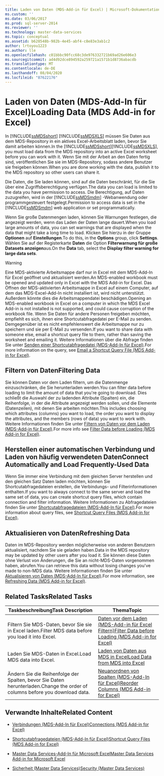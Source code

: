 ```yaml
---
title: Laden von Daten (MDS-Add-in für Excel) | Microsoft-Dokumentation
ms.custom: ''
ms.date: 03/06/2017
ms.prod: sql-server-2014
ms.reviewer: ''
ms.technology: master-data-services
ms.topic: conceptual
ms.assetid: b628548b-982b-4e45-abf4-c8e83e3ab1c2
author: lrtoyou1223
ms.author: lle
ms.openlocfilehash: c01bbbc90fcc68c3de976332721b69ad26e606e3
ms.sourcegitcommit: ad4d92dce894592a259721a1571b1d8736abacdb
ms.translationtype: MT
ms.contentlocale: de-DE
ms.lasthandoff: 08/04/2020
ms.locfileid: "87622176"
---
```

# <a name="loading-data-mds-add-in-for-excel"></a><span data-ttu-id="e9109-102">Laden von Daten (MDS-Add-In für Excel)</span><span class="sxs-lookup"><span data-stu-id="e9109-102">Loading Data (MDS Add-in for Excel)</span></span>
  <span data-ttu-id="e9109-103">In [!INCLUDE[ssMDSshort](../../includes/ssmdsshort-md.md)] [!INCLUDE[ssMDSXLS](../../includes/ssmdsxls-md.md)] müssen Sie Daten aus dem MDS-Repository in ein aktives Excel-Arbeitsblatt laden, bevor Sie damit arbeiten können.</span><span class="sxs-lookup"><span data-stu-id="e9109-103">In the [!INCLUDE[ssMDSshort](../../includes/ssmdsshort-md.md)][!INCLUDE[ssMDSXLS](../../includes/ssmdsxls-md.md)], you must load data from the MDS repository into an active Excel worksheet before you can work with it.</span></span> <span data-ttu-id="e9109-104">Wenn Sie mit der Arbeit an den Daten fertig sind, veröffentlichen Sie sie im MDS-Repository, sodass andere Benutzer sie freigeben können.</span><span class="sxs-lookup"><span data-stu-id="e9109-104">When you are done working with the data, publish it to the MDS repository so other users can share it.</span></span>  
  
 <span data-ttu-id="e9109-105">Die Daten, die Sie laden können, sind auf die Daten beschränkt, für die Sie über eine Zugriffsberechtigung verfügen.</span><span class="sxs-lookup"><span data-stu-id="e9109-105">The data you can load is limited to the data you have permission to access.</span></span> <span data-ttu-id="e9109-106">Die Berechtigung, auf Daten zuzugreifen, wird in der [!INCLUDE[ssMDSmdm](../../includes/ssmdsmdm-md.md)] -Webanwendung oder programmgesteuert festgelegt.</span><span class="sxs-lookup"><span data-stu-id="e9109-106">Permission to access data is set in the [!INCLUDE[ssMDSmdm](../../includes/ssmdsmdm-md.md)] web application or set programmatically.</span></span>  
  
 <span data-ttu-id="e9109-107">Wenn Sie große Datenmengen laden, können Sie Warnungen festlegen, die angezeigt werden, wenn das Laden der Daten lange dauert.</span><span class="sxs-lookup"><span data-stu-id="e9109-107">When you load large amounts of data, you can set warnings that are displayed when the data that might take a long time to load.</span></span> <span data-ttu-id="e9109-108">Klicken Sie hierzu in der Gruppe **Optionen** auf **Einstellungen**.</span><span class="sxs-lookup"><span data-stu-id="e9109-108">To do this, in the **Options** group, click **Settings**.</span></span> <span data-ttu-id="e9109-109">Wählen Sie auf der Registerkarte **Daten** die Option **Filterwarnung für große Datasets anzeigen**aus.</span><span class="sxs-lookup"><span data-stu-id="e9109-109">On the **Data** tab, select the **Display filter warning for large data sets**.</span></span>  
  
> [!WARNING]  
>  <span data-ttu-id="e9109-110">Eine MDS-aktivierte Arbeitsmappe darf nur in Excel mit dem MDS-Add-In für Excel geöffnet und aktualisiert werden.</span><span class="sxs-lookup"><span data-stu-id="e9109-110">An MDS-enabled workbook must be opened and updated only in Excel with the MDS Add-in for Excel.</span></span> <span data-ttu-id="e9109-111">Das Öffnen der MDS-aktivierten Arbeitsmappe in Excel auf einem Computer, auf dem das MDS-Excel-Add-In nicht installiert ist, wird nicht unterstützt. Außerdem könnte dies die Arbeitsmappendatei beschädigen.</span><span class="sxs-lookup"><span data-stu-id="e9109-111">Opening an MDS-enabled workbook in Excel on a computer in which the MDS Excel Add-in is not installed is not supported, and could cause corruption of the workbook file.</span></span> <span data-ttu-id="e9109-112">Wenn Sie Daten für andere Personen freigeben möchten, empfiehlt es sich, ihnen eine Shortcutabfragedatei per E-Mail zu senden. Demgegenüber ist es nicht empfehlenswert die Arbeitsmappe nur zu speichern und sie per E-Mail zu versenden.</span><span class="sxs-lookup"><span data-stu-id="e9109-112">If you want to share data with someone else, email a shortcut query file to them, rather than saving the worksheet and emailing it.</span></span> <span data-ttu-id="e9109-113">Weitere Informationen über die Abfrage finden Sie unter [Senden einer Shortcutabfragedatei &#40;MDS-Add-In für Excel&#41;](email-a-shortcut-query-file-mds-add-in-for-excel.md).</span><span class="sxs-lookup"><span data-stu-id="e9109-113">For more information on the query, see [Email a Shortcut Query File &#40;MDS Add-in for Excel&#41;](email-a-shortcut-query-file-mds-add-in-for-excel.md).</span></span>  
  
## <a name="filtering-data"></a><span data-ttu-id="e9109-114">Filtern von Daten</span><span class="sxs-lookup"><span data-stu-id="e9109-114">Filtering Data</span></span>  
 <span data-ttu-id="e9109-115">Sie können Daten vor dem Laden filtern, um die Datenmenge einzuschränken, die Sie herunterladen werden.</span><span class="sxs-lookup"><span data-stu-id="e9109-115">You can filter data before loading to limit the amount of data that you're going to download.</span></span> <span data-ttu-id="e9109-116">Dies schließt die Auswahl der zu ladenden Attribute (Spalten) ein, die Reihenfolge, in der die Attribute angezeigt werden sollen, und die Elemente (Datenzeilen), mit denen Sie arbeiten möchten.</span><span class="sxs-lookup"><span data-stu-id="e9109-116">This includes choosing which attributes (columns) you want to load, the order you want to display the attributes, and the members (rows of data) you want to work with.</span></span> <span data-ttu-id="e9109-117">Weitere Informationen finden Sie unter [Filtern von Daten vor dem Laden &#40;MDS-Add-in für Excel&#41;](filter-data-before-exporting-mds-add-in-for-excel.md).</span><span class="sxs-lookup"><span data-stu-id="e9109-117">For more info see [Filter Data before Loading &#40;MDS Add-in for Excel&#41;](filter-data-before-exporting-mds-add-in-for-excel.md).</span></span>  
  
## <a name="connect-automatically-and-load-frequently-used-data"></a><span data-ttu-id="e9109-118">Herstellen einer automatischen Verbindung und Laden von häufig verwendeten Daten</span><span class="sxs-lookup"><span data-stu-id="e9109-118">Connect Automatically and Load Frequently-Used Data</span></span>  
 <span data-ttu-id="e9109-119">Wenn Sie immer eine Verbindung mit dem gleichen Server herstellen und den gleichen Satz Daten laden möchten, können Sie Shortcutabfragedateien erstellen, die Verbindungs- und Filterinformationen enthalten.</span><span class="sxs-lookup"><span data-stu-id="e9109-119">If you want to always connect to the same server and load the same set of data, you can create shortcut query files, which contain connection and filter information.</span></span> <span data-ttu-id="e9109-120">Weitere Informationen zu Abfragedateien finden Sie unter [Shortcutabfragedateien &#40;MDS-Add-In für Excel&#41;](shortcut-query-files-mds-add-in-for-excel.md).</span><span class="sxs-lookup"><span data-stu-id="e9109-120">For more information about query files, see [Shortcut Query Files &#40;MDS Add-in for Excel&#41;](shortcut-query-files-mds-add-in-for-excel.md).</span></span>  
  
## <a name="refreshing-data"></a><span data-ttu-id="e9109-121">Aktualisieren von Daten</span><span class="sxs-lookup"><span data-stu-id="e9109-121">Refreshing Data</span></span>  
 <span data-ttu-id="e9109-122">Daten im MDS-Repository werden möglicherweise von anderen Benutzern aktualisiert, nachdem Sie sie geladen haben.</span><span class="sxs-lookup"><span data-stu-id="e9109-122">Data in the MDS repository may be updated by other users after you load it.</span></span> <span data-ttu-id="e9109-123">Sie können diese Daten ohne Verlust von Änderungen, die Sie an nicht-MDS-Daten vorgenommen haben, abrufen.</span><span class="sxs-lookup"><span data-stu-id="e9109-123">You can retrieve this data without losing changes you've made to non-MDS data.</span></span> <span data-ttu-id="e9109-124">Weitere Informationen finden Sie unter [Aktualisieren von Daten &#40;MDS-Add-In für Excel&#41;](refreshing-data-mds-add-in-for-excel.md).</span><span class="sxs-lookup"><span data-stu-id="e9109-124">For more information, see [Refreshing Data &#40;MDS Add-in for Excel&#41;](refreshing-data-mds-add-in-for-excel.md).</span></span>  
  
## <a name="related-tasks"></a><span data-ttu-id="e9109-125">Related Tasks</span><span class="sxs-lookup"><span data-stu-id="e9109-125">Related Tasks</span></span>  
  
|<span data-ttu-id="e9109-126">Taskbeschreibung</span><span class="sxs-lookup"><span data-stu-id="e9109-126">Task Description</span></span>|<span data-ttu-id="e9109-127">Thema</span><span class="sxs-lookup"><span data-stu-id="e9109-127">Topic</span></span>|  
|----------------------|-----------|  
|<span data-ttu-id="e9109-128">Filtern Sie MDS-Daten, bevor Sie sie in Excel laden.</span><span class="sxs-lookup"><span data-stu-id="e9109-128">Filter MDS data before you load it into Excel.</span></span>|[<span data-ttu-id="e9109-129">Daten vor dem Laden &#40;MDS-Add-in für Excel Filtern&#41;</span><span class="sxs-lookup"><span data-stu-id="e9109-129">Filter Data before Loading &#40;MDS Add-in for Excel&#41;</span></span>](filter-data-before-exporting-mds-add-in-for-excel.md)|  
|<span data-ttu-id="e9109-130">Laden Sie MDS-Daten in Excel.</span><span class="sxs-lookup"><span data-stu-id="e9109-130">Load MDS data into Excel.</span></span>|[<span data-ttu-id="e9109-131">Laden von Daten aus MDS in Excel</span><span class="sxs-lookup"><span data-stu-id="e9109-131">Load Data from MDS into Excel</span></span>](export-data-to-excel-from-master-data-services.md)|  
|<span data-ttu-id="e9109-132">Ändern Sie die Reihenfolge der Spalten, bevor Sie Daten herunterladen.</span><span class="sxs-lookup"><span data-stu-id="e9109-132">Change the order of columns before you download data.</span></span>|[<span data-ttu-id="e9109-133">Neuanordnen von Spalten &#40;MDS-Add-In für Excel&#41;</span><span class="sxs-lookup"><span data-stu-id="e9109-133">Reorder Columns &#40;MDS Add-in for Excel&#41;</span></span>](reorder-columns-mds-add-in-for-excel.md)|  
  
## <a name="related-content"></a><span data-ttu-id="e9109-134">Verwandte Inhalte</span><span class="sxs-lookup"><span data-stu-id="e9109-134">Related Content</span></span>  
  
-   [<span data-ttu-id="e9109-135">Verbindungen &#40;MDS-Add-In für Excel&#41;</span><span class="sxs-lookup"><span data-stu-id="e9109-135">Connections &#40;MDS Add-in for Excel&#41;</span></span>](connections-mds-add-in-for-excel.md)  
  
-   [<span data-ttu-id="e9109-136">Shortcutabfragedateien &#40;MDS-Add-In für Excel&#41;</span><span class="sxs-lookup"><span data-stu-id="e9109-136">Shortcut Query Files &#40;MDS Add-in for Excel&#41;</span></span>](shortcut-query-files-mds-add-in-for-excel.md)  
  
-   [<span data-ttu-id="e9109-137">Master Data Services-Add-In für Microsoft Excel</span><span class="sxs-lookup"><span data-stu-id="e9109-137">Master Data Services Add-in for Microsoft Excel</span></span>](master-data-services-add-in-for-microsoft-excel.md)  
  
-   [<span data-ttu-id="e9109-138">Sicherheit &#40;Master Data Services&#41;</span><span class="sxs-lookup"><span data-stu-id="e9109-138">Security &#40;Master Data Services&#41;</span></span>](../security-master-data-services.md)  
  
  
